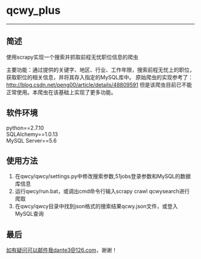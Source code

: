# qcwy_plus
***

## 简述

使用scrapy实现一个搜索并抓取前程无忧职位信息的爬虫

主要功能：通过提供的关键字、地区、行业、工作年限，搜索前程无忧上的职位，获取职位的相关信息，并将其存入指定的MySQL库中。
原始爬虫的实现参考了：http://blog.csdn.net/peng00/article/details/48809591
但是该爬虫目前已不能正常使用。本爬虫在该基础上实现了更多功能。
  
  
  
## 软件环境

python==2.7.10  
SQLAlchemy==1.0.13  
MySQL Server==5.6  
  
  
  
## 使用方法

1. 在qwcy/qwcy/settings.py中修改搜索参数,51jobs登录参数和MySQL的数据库信息 
2. 运行qwcy/run.bat，或调出cmd命令行输入scrapy crawl qcwysearch进行爬取
3. 在qwcy/qwcy目录中找到json格式的搜索结果qcwy.json文件，或登入MySQL查询
  
  
  
## 最后

如有疑问可以邮件我dante3@126.com，谢谢！

